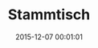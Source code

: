 ---
date: 2015-12-07 00:01:01
placeholder: false
title: Stammtisch
time: Thursday 17 Dec 2015, 19:00
calendar_month: DEC
calendar_date: 17
description: |
  <p>Join us for the last Stammtisch of 2015:</p>
  <h3><a href="http://attending.io/events/refresh-munich-december-stammtisch">Please RSVP on attending &rarr;</a></h3>
venue: |
  **Sinans**  
  Mozartstraße 4  
  80336 München  
  [www.sinans.de](http://www.sinans.de/)  
  U3/U6 Goetheplatz
---